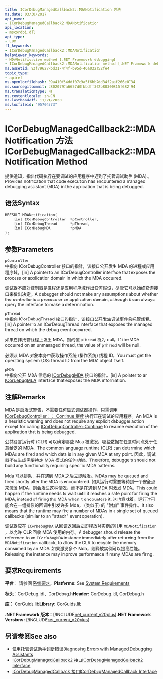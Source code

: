 ```yaml
---
title: ICorDebugManagedCallback2::MDANotification 方法
ms.date: 03/30/2017
api_name:
- ICorDebugManagedCallback2.MDANotification
api_location:
- mscordbi.dll
api_type:
- COM
f1_keywords:
- ICorDebugManagedCallback2::MDANotification
helpviewer_keywords:
- MDANotification method [.NET Framework debugging]
- ICorDebugManagedCallback2::MDANotification method [.NET Framework debugging]
ms.assetid: 93f79627-bd31-4f4f-b95d-46a032a52fe4
topic_type:
- apiref
ms.openlocfilehash: 09a410f54ddf07c9a5f6bb7dd34f2aaf266e0734
ms.sourcegitcommit: d8020797a6657d0fbbdff362b80300815f682f94
ms.translationtype: MT
ms.contentlocale: zh-CN
ms.lasthandoff: 11/24/2020
ms.locfileid: "95704573"
---
```

# <a name="icordebugmanagedcallback2mdanotification-method"></a><span data-ttu-id="1df2a-102">ICorDebugManagedCallback2::MDANotification 方法</span><span class="sxs-lookup"><span data-stu-id="1df2a-102">ICorDebugManagedCallback2::MDANotification Method</span></span>

<span data-ttu-id="1df2a-103">提供通知，指出代码执行在要调试的应用程序中遇到了托管调试助手 (MDA) 。</span><span class="sxs-lookup"><span data-stu-id="1df2a-103">Provides notification that code execution has encountered a managed debugging assistant (MDA) in the application that is being debugged.</span></span>  
  
## <a name="syntax"></a><span data-ttu-id="1df2a-104">语法</span><span class="sxs-lookup"><span data-stu-id="1df2a-104">Syntax</span></span>  
  
```cpp  
HRESULT MDANotification(  
    [in] ICorDebugController  *pController,  
    [in] ICorDebugThread      *pThread,  
    [in] ICorDebugMDA         *pMDA  
);  
```  
  
## <a name="parameters"></a><span data-ttu-id="1df2a-105">参数</span><span class="sxs-lookup"><span data-stu-id="1df2a-105">Parameters</span></span>  

 `pController`  
 <span data-ttu-id="1df2a-106">中指向 ICorDebugController 接口的指针，该接口公开发生 MDA 的进程或应用程序域。</span><span class="sxs-lookup"><span data-stu-id="1df2a-106">[in] A pointer to an ICorDebugController interface that exposes the process or application domain in which the MDA occurred.</span></span>  
  
 <span data-ttu-id="1df2a-107">调试器不应对控制器是进程还是应用程序域作出任何假设，尽管它可以始终查询接口来做出决定。</span><span class="sxs-lookup"><span data-stu-id="1df2a-107">A debugger should not make any assumptions about whether the controller is a process or an application domain, although it can always query the interface to make a determination.</span></span>  
  
 `pThread`  
 <span data-ttu-id="1df2a-108">中指向 ICorDebugThread 接口的指针，该接口公开发生调试事件的托管线程。</span><span class="sxs-lookup"><span data-stu-id="1df2a-108">[in] A pointer to an ICorDebugThread interface that exposes the managed thread on which the debug event occurred.</span></span>  
  
 <span data-ttu-id="1df2a-109">如果在非托管线程上发生 MDA，则的值 `pThread` 将为 null。</span><span class="sxs-lookup"><span data-stu-id="1df2a-109">If the MDA occurred on an unmanaged thread, the value of `pThread` will be null.</span></span>  
  
 <span data-ttu-id="1df2a-110">必须从 MDA 对象本身中获取操作系统 (操作系统) 线程 ID。</span><span class="sxs-lookup"><span data-stu-id="1df2a-110">You must get the operating system (OS) thread ID from the MDA object itself.</span></span>  
  
 `pMDA`  
 <span data-ttu-id="1df2a-111">中指向公开 MDA 信息的 [ICorDebugMDA](icordebugmda-interface.md) 接口的指针。</span><span class="sxs-lookup"><span data-stu-id="1df2a-111">[in] A pointer to an [ICorDebugMDA](icordebugmda-interface.md) interface that exposes the MDA information.</span></span>  
  
## <a name="remarks"></a><span data-ttu-id="1df2a-112">注解</span><span class="sxs-lookup"><span data-stu-id="1df2a-112">Remarks</span></span>  

 <span data-ttu-id="1df2a-113">MDA 是启发式警告，不需要任何显式调试器操作，只需调用 [ICorDebugController：： Continue 继续](icordebugcontroller-continue-method.md) 执行正在调试的应用程序。</span><span class="sxs-lookup"><span data-stu-id="1df2a-113">An MDA is a heuristic warning and does not require any explicit debugger action except for calling [ICorDebugController::Continue](icordebugcontroller-continue-method.md) to resume execution of the application that is being debugged.</span></span>  
  
 <span data-ttu-id="1df2a-114">公共语言运行时 (CLR) 可以确定哪些 Mda 被激发，哪些数据在任意时间点处于任意给定的 MDA。</span><span class="sxs-lookup"><span data-stu-id="1df2a-114">The common language runtime (CLR) can determine which MDAs are fired and which data is in any given MDA at any point.</span></span> <span data-ttu-id="1df2a-115">因此，调试器不应生成需要特定 MDA 模式的任何功能。</span><span class="sxs-lookup"><span data-stu-id="1df2a-115">Therefore, debuggers should not build any functionality requiring specific MDA patterns.</span></span>  
  
 <span data-ttu-id="1df2a-116">Mda 可以排队，并在遇到 MDA 之后立即触发。</span><span class="sxs-lookup"><span data-stu-id="1df2a-116">MDAs may be queued and fired shortly after the MDA is encountered.</span></span> <span data-ttu-id="1df2a-117">如果运行时需要等待到一个安全点来激发 MDA，则会发生这种情况，而不是在遇到 MDA 时激发 MDA。</span><span class="sxs-lookup"><span data-stu-id="1df2a-117">This could happen if the runtime needs to wait until it reaches a safe point for firing the MDA, instead of firing the MDA when it encounters it.</span></span> <span data-ttu-id="1df2a-118">这也意味着，运行时可能会在一组排队的回调中引发许多 Mda， (类似于) 的 "附加" 事件操作。</span><span class="sxs-lookup"><span data-stu-id="1df2a-118">It also means that the runtime may fire a number of MDAs in a single set of queued callbacks (similar to an "attach" event operation).</span></span>  
  
 <span data-ttu-id="1df2a-119">调试器应在 `ICorDebugMDA` 从回调返回后立即释放对实例的引用 `MDANotification` ，以允许 CLR 回收 MDA 使用的内存。</span><span class="sxs-lookup"><span data-stu-id="1df2a-119">A debugger should release the reference to an `ICorDebugMDA` instance immediately after returning from the `MDANotification` callback, to allow the CLR to recycle the memory consumed by an MDA.</span></span> <span data-ttu-id="1df2a-120">如果激发多个 Mda，则释放实例可以提高性能。</span><span class="sxs-lookup"><span data-stu-id="1df2a-120">Releasing the instance may improve performance if many MDAs are firing.</span></span>  
  
## <a name="requirements"></a><span data-ttu-id="1df2a-121">要求</span><span class="sxs-lookup"><span data-stu-id="1df2a-121">Requirements</span></span>  

 <span data-ttu-id="1df2a-122">**平台：** 请参阅 [系统要求](../../get-started/system-requirements.md)。</span><span class="sxs-lookup"><span data-stu-id="1df2a-122">**Platforms:** See [System Requirements](../../get-started/system-requirements.md).</span></span>  
  
 <span data-ttu-id="1df2a-123">**标头**：CorDebug.idl、CorDebug.h</span><span class="sxs-lookup"><span data-stu-id="1df2a-123">**Header:** CorDebug.idl, CorDebug.h</span></span>  
  
 <span data-ttu-id="1df2a-124">**库：** CorGuids.lib</span><span class="sxs-lookup"><span data-stu-id="1df2a-124">**Library:** CorGuids.lib</span></span>  
  
 <span data-ttu-id="1df2a-125">**.NET Framework 版本：**[!INCLUDE[net_current_v20plus](../../../../includes/net-current-v20plus-md.md)]</span><span class="sxs-lookup"><span data-stu-id="1df2a-125">**.NET Framework Versions:** [!INCLUDE[net_current_v20plus](../../../../includes/net-current-v20plus-md.md)]</span></span>  
  
## <a name="see-also"></a><span data-ttu-id="1df2a-126">另请参阅</span><span class="sxs-lookup"><span data-stu-id="1df2a-126">See also</span></span>

- [<span data-ttu-id="1df2a-127">使用托管调试助手诊断错误</span><span class="sxs-lookup"><span data-stu-id="1df2a-127">Diagnosing Errors with Managed Debugging Assistants</span></span>](../../debug-trace-profile/diagnosing-errors-with-managed-debugging-assistants.md)
- [<span data-ttu-id="1df2a-128">ICorDebugManagedCallback2 接口</span><span class="sxs-lookup"><span data-stu-id="1df2a-128">ICorDebugManagedCallback2 Interface</span></span>](icordebugmanagedcallback2-interface.md)
- [<span data-ttu-id="1df2a-129">ICorDebugManagedCallback 接口</span><span class="sxs-lookup"><span data-stu-id="1df2a-129">ICorDebugManagedCallback Interface</span></span>](icordebugmanagedcallback-interface.md)
